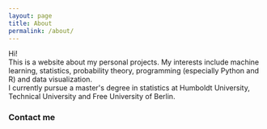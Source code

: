 ```yaml
---
layout: page
title: About
permalink: /about/
---
```

Hi!  
This is a website about my personal projects. My interests include machine learning, statistics, probability theory, programming (especially Python and R) and data visualization.  
I currently pursue a master's degree in statistics at Humboldt University, Technical University and Free University of Berlin. 

### Contact me

